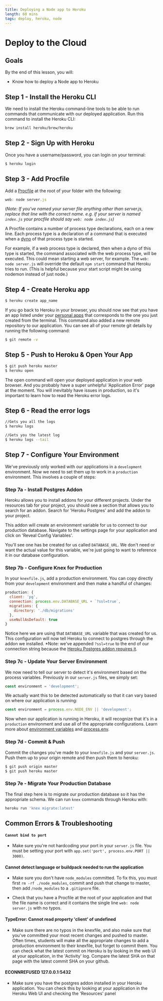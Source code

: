 ```yaml
---
title: Deploying a Node app to Heroku
length: 60 mins
tags: deploy, heroku, node
---
```


# Deploy to the Cloud

## Goals

By the end of this lesson, you will:

* Know how to deploy a Node app to Heroku


## Step 1 - Install the Heroku CLI

We need to install the Heroku command-line tools to be able to run commands that communicate with our deployed application. Run this command to install the Heroku CLI:

```bash
brew install heroku/brew/heroku
```


## Step 2 - Sign Up with Heroku
Once you have a username/password, you can login on your terminal:

```bash
$ heroku login
```


## Step 3 - Add Procfile
Add a [Procfile](https://devcenter.heroku.com/articles/procfile) at the root of your folder with the following:

```js
web: node server.js
```

(*Note: If you've named your server file anything other than server.js, replace that line with the correct name. e.g. if your server is named `index.js` your procfile should say `web: node index.js`)*

A Procfile contains a number of process type declarations, each on a new line. Each process type is a declaration of a command that is executed when a [dyno](https://devcenter.heroku.com/articles/dynos) of that process type is started.

For example, if a web process type is declared, then when a dyno of this type is started, the command associated with the web process type, will be executed. This could mean starting a web server, for example. The `web: node server.js` will override the default `npm start` command that Heroku tries to run. (This is helpful because your start script might be using nodemon instead of just node.)

## Step 4 - Create Heroku app

```bash
$ heroku create app_name
```

If you go back to Heroku in your browser, you should now see that you have an app listed under your [personal apps](https://dashboard.heroku.com/apps) that corresponds to the one you just created from the terminal. This command also added a new remote repository to our application. You can see all of your remote git details by running the following command:

```bash
$ git remote -v
```

## Step 5 - Push to Heroku & Open Your App

```bash
$ git push heroku master
$ heroku open
```

The open command will open your deployed application in your web browser. And you probably have a super unhelpful 'Application Error' page at the moment. You will inevitably have issues in production, so it's important to learn how to read the Heroku error logs.

## Step 6 - Read the error logs

```bash
//Gets you all the logs
$ heroku logs

//Gets you the latest log
$ heroku logs --tail
```

## Step 7 - Configure Your Environment

We've previously only worked with our applications in a `development` environment. Now we need to set them up to work in a `production` environment. This involves a couple of steps:

### Step 7a - Install Postgres Addon

Heroku allows you to install addons for your different projects. Under the resources tab for your project, you should see a section that allows you to search for an addon. Search for 'Heroku Postgres' and add the addon to your project.

This addon will create an environment variable for us to connect to our production database. Navigate to the settings page for your application and click on 'Reveal Config Variables'.

You'll see one has be created for us called `DATABASE_URL`. We don't need or want the actual value for this variable, we're just going to want to reference it in our database configuration.

### Step 7b - Configure Knex for Production

In your `knexfile.js`, add a production environment. You can copy directly from your `development` environment and then make a handful of changes:

```js
production: {
  client: 'pg',
  connection: process.env.DATABASE_URL + `?ssl=true`,
  migrations: {
    directory: './db/migrations'
  },
  useNullAsDefault: true
}
```

Notice here we are using that `DATABASE_URL` variable that was created for us. This configuration will now tell Heroku to connect to postgres through the addon we installed. *Note: we've appended `?ssl=true` to the end of our connection string because the [Heroku Postgres addon requires it](https://devcenter.heroku.com/articles/heroku-postgresql#heroku-postgres-ssl).

### Step 7c - Update Your Server Environment

We now need to tell our server to detect it's environment based on the process variables. Previously in our `server.js` files, we simply set:

```js
const environment = 'development';
```

We actually want this to be detected automatically so that it can vary based on where our application is running:

```js
const environment = process.env.NODE_ENV || 'development';
```

Now when our application is running in Heroku, it will recognize that it's in a `production` environment and use all of the appropriate configurations. Learn more about [environment variables](https://devcenter.heroku.com/articles/config-vars) and [process.env](https://nodejs.org/api/process.html#process_process_env).

### Step 7d - Commit & Push

Commit the changes you've made to your `knexfile.js` and your `server.js`. Push them up to your origin remote and then push them to heroku:

```bash
$ git push origin master
$ git push heroku master
```

### Step 7e - Migrate Your Production Database

The final step here is to migrate our production database so it has the appropriate schema. We can run `knex` commands through Heroku with:

```bash
heroku run 'knex migrate:latest'
```



## Common Errors & Troubleshooting

#### `Cannot bind to port`

* Make sure you're not hardcoding your port in your `server.js` file. You must be setting your port with `app.set('port', process.env.PORT || 3000)`.


#### Cannot detect language or buildpack needed to run the application

* Make sure you don't have `node_modules` committed. To fix this, you must first `rm -rf ./node_modules`, commit and push that change to master, then add `/node_modules` to a `.gitignore` file.

* Check that you have a Procfile at the root of your application and that the file name is correct and it contains the single line `web: node server.js` with no typos.

#### TypeError: Cannot read property 'client' of undefined

* Make sure there are no typos in the knexfile, and also make sure that you've committed your most recent changes and pushed to master. Often times, students will make all the appropriate changes to add a production environment to their knexfile, but forget to commit them. You can check what the latest commit on Heroku is by looking in the web UI at your application, in the 'Activity' log. Compare the latest SHA on that page with the latest commit SHA on your github.

#### ECONNREFUSED 127.0.0.1:5432

* Make sure you have the postgres addon installed in your Heroku application. You can check this by looking at your application in the Heroku Web UI and checking the 'Resources' panel